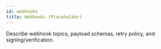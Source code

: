 ```yaml
---
id: webhooks
title: Webhooks (Placeholder)
---
```


Describe webhook topics, payload schemas, retry policy, and signing/verification.
